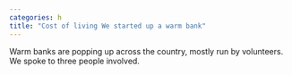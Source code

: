 ```yaml
---
categories: h
title: "Cost of living We started up a warm bank"
---
```

Warm banks are popping up across the country, mostly run by volunteers. We spoke to three people involved.